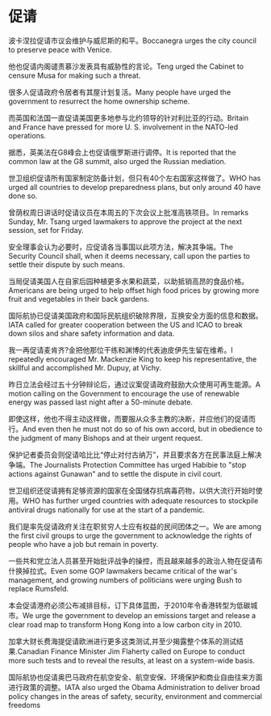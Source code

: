 # 促请

<p><span class="chinese">波卡涅拉促请市议会维护与威尼斯的和平。</span><span class="english">Boccanegra urges the city council to preserve peace with Venice.</span></p>

<p><span class="chinese">他也促请内阁谴责慕沙发表具有威胁性的言论。</span><span class="english">Teng urged the Cabinet to censure Musa for making such a threat.</span></p>

<p><span class="chinese">很多人促请政府令居者有其屋计划复活。</span><span class="english">Many people have urged the government to resurrect the home ownership scheme.</span></p>

<p><span class="chinese">而英国和法国一直促请美国更多地参与北约领导的针对利比亚的行动。</span><span class="english">Britain and France have pressed for more U. S. involvement in the NATO-led operations.</span></p>

<p><span class="chinese">据悉，英美法在G8峰会上也促请俄罗斯进行调停。</span><span class="english">It is reported that the common law at the G8 summit, also urged the Russian mediation.</span></p>

<p><span class="chinese">世卫组织促请所有国家制定防备计划，但只有40个左右国家这样做了。</span><span class="english">WHO has urged all countries to develop preparedness plans, but only around 40 have done so.</span></p>

<p><span class="chinese">曾荫权周日讲话时促请议员在本周五的下次会议上批准高铁项目。</span><span class="english">In remarks Sunday, Mr. Tsang urged lawmakers to approve the project at the next session, set for Friday.</span></p>

<p><span class="chinese">安全理事会认为必要时，应促请各当事国以此项方法，解决其争端。</span><span class="english">The Security Council shall, when it deems necessary, call upon the parties to settle their dispute by such means.</span></p>

<p><span class="chinese">当局促请美国人在自家后园种植更多水果和蔬菜，以助抵销高昂的食品价格。</span><span class="english">Americans are being urged to help offset high food prices by growing more fruit and vegetables in their back gardens.</span></p>

<p><span class="chinese">国际航协已促请美国政府和国际民航组织破除界限，互换安全方面的信息和数据。</span><span class="english">IATA called for greater cooperation between the US and ICAO to break down silos and share safety information and data.</span></p>

<p><span class="chinese">我一再促请麦肯齐?金把他那位干练和渊博的代表迪皮伊先生留在维希。</span><span class="english">I repeatedly encouraged Mr. Mackenzie King to keep his representative, the skillful and accomplished Mr. Dupuy, at Vichy.</span></p>

<p><span class="chinese">昨日立法会经过五十分钟辩论后，通过议案促请政府鼓励大众使用可再生能源。</span><span class="english">A motion calling on the Government to encourage the use of renewable energy was passed last night after a 50-minute debate.</span></p>

<p><span class="chinese">即使这样，他也不得主动这样做，而要服从众多主教的决断，并应他们的促请而行。</span><span class="english">And even then he must not do so of his own accord, but in obedience to the judgment of many Bishops and at their urgent request.</span></p>

<p><span class="chinese">保护记者委员会则促请哈比比“停止对付古纳万”，并且要求各方在民事法庭上解决争端。</span><span class="english">The Journalists Protection Committee has urged Habibie to "stop actions against Gunawan" and to settle the dispute in civil court.</span></p>

<p><span class="chinese">世卫组织还促请拥有足够资源的国家在全国储存抗病毒药物，以供大流行开始时使用。</span><span class="english">WHO has further urged countries with adequate resources to stockpile antiviral drugs nationally for use at the start of a pandemic.</span></p>

<p><span class="chinese">我们是率先促请政府关注在职贫穷人士应有权益的民间团体之一。</span><span class="english">We are among the first civil groups to urge the government to acknowledge the rights of people who have a job but remain in poverty.</span></p>

<p><span class="chinese">一些共和党立法人员甚至开始批评战争的操控，而且越来越多的政治人物在促请布什换掉拉式。</span><span class="english">Even some GOP lawmakers became critical of the war's management, and growing numbers of politicians were urging Bush to replace Rumsfeld.</span></p>

<p><span class="chinese">本会促请港府必须公布减排目标，订下具体蓝图，于2010年令香港转型为低碳城市。</span><span class="english">We urge the government to develop an emissions target and release a clear road map to transform Hong Kong into a low carbon city in 2010.</span></p>

<p><span class="chinese">加拿大财长费海提促请欧洲进行更多这类测试,并至少揭露整个体系的测试结果.</span><span class="english">Canadian Finance Minister Jim Flaherty called on Europe to conduct more such tests and to reveal the results, at least on a system-wide basis.</span></p>

<p><span class="chinese">国际航协也促请奥巴马政府在航空安全、航空安保、环境保护和商业自由往来方面进行政策的调整。</span><span class="english">IATA also urged the Obama Administration to deliver broad policy changes in the areas of safety, security, environment and commercial freedoms</span></p>

